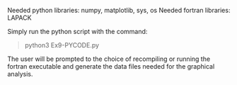 Needed python libraries: numpy, matplotlib, sys, os
Needed fortran libraries: LAPACK

Simply run the python script with the command:

 >python3 Ex9-PYCODE.py

The user will be prompted to the choice of recompiling or running the fortran executable 
and generate the data files needed for the graphical analysis.
